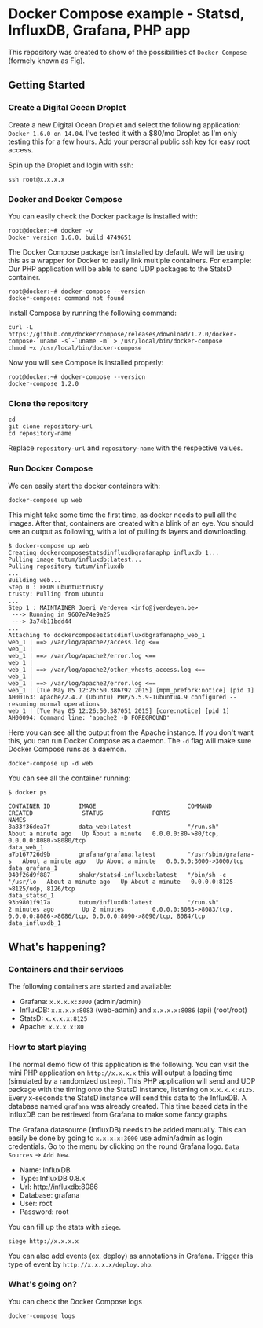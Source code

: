 # Docker Compose example - Statsd, InfluxDB, Grafana, PHP app

This repository was created to show of the possibilities of `Docker Compose` (formely known as Fig).

## Getting Started

### Create a Digital Ocean Droplet

Create a new Digital Ocean Droplet and select the following application: `Docker 1.6.0 on 14.04`.
I've tested it with a $80/mo Droplet as I'm only testing this for a few hours. Add your personal public ssh key for easy root access.

Spin up the Droplet and login with ssh:

```
ssh root@x.x.x.x
```

### Docker and Docker Compose

You can easily check the Docker package is installed with:

```
root@docker:~# docker -v
Docker version 1.6.0, build 4749651
```

The Docker Compose package isn't installed by default. We will be using this as a wrapper for Docker to easily link multiple containers.
For example: Our PHP application will be able to send UDP packages to the StatsD container.

```
root@docker:~# docker-compose --version
docker-compose: command not found
```

Install Compose by running the following command:

```
curl -L https://github.com/docker/compose/releases/download/1.2.0/docker-compose-`uname -s`-`uname -m` > /usr/local/bin/docker-compose
chmod +x /usr/local/bin/docker-compose
```

Now you will see Compose is installed properly:

```
root@docker:~# docker-compose --version
docker-compose 1.2.0
```

### Clone the repository

```
cd
git clone repository-url
cd repository-name
```

Replace `repository-url` and `repository-name` with the respective values.

### Run Docker Compose

We can easily start the docker containers with:

```
docker-compose up web
```

This might take some time the first time, as docker needs to pull all the images. After that, containers are created with a blink of an eye.
You should see an output as following, with a lot of pulling fs layers and downloading.

```
$ docker-compose up web
Creating dockercomposestatsdinfluxdbgrafanaphp_influxdb_1...
Pulling image tutum/influxdb:latest...
Pulling repository tutum/influxdb
...
Building web...
Step 0 : FROM ubuntu:trusty
trusty: Pulling from ubuntu
...
Step 1 : MAINTAINER Joeri Verdeyen <info@jverdeyen.be>
 ---> Running in 9607e74e9a25
 ---> 3a74b11bdd44
...
Attaching to dockercomposestatsdinfluxdbgrafanaphp_web_1
web_1 | ==> /var/log/apache2/access.log <==
web_1 |
web_1 | ==> /var/log/apache2/error.log <==
web_1 |
web_1 | ==> /var/log/apache2/other_vhosts_access.log <==
web_1 |
web_1 | ==> /var/log/apache2/error.log <==
web_1 | [Tue May 05 12:26:50.386792 2015] [mpm_prefork:notice] [pid 1] AH00163: Apache/2.4.7 (Ubuntu) PHP/5.5.9-1ubuntu4.9 configured -- resuming normal operations
web_1 | [Tue May 05 12:26:50.387051 2015] [core:notice] [pid 1] AH00094: Command line: 'apache2 -D FOREGROUND'
```

Here you can see all the output from the Apache instance.
If you don't want this, you can run Docker Compose as a daemon. The `-d` flag will make sure Docker Compose runs as a daemon.

```
docker-compose up -d web
```

You can see all the container running:

```
$ docker ps

CONTAINER ID        IMAGE                          COMMAND                CREATED              STATUS              PORTS                                                                              NAMES
8a83f36dea7f        data_web:latest                "/run.sh"              About a minute ago   Up About a minute   0.0.0.0:80->80/tcp, 0.0.0.0:8080->8080/tcp                                         data_web_1
a7b167726d9b        grafana/grafana:latest         "/usr/sbin/grafana-s   About a minute ago   Up About a minute   0.0.0.0:3000->3000/tcp                                                             data_grafana_1
040f26d9f887        shakr/statsd-influxdb:latest   "/bin/sh -c '/usr/lo   About a minute ago   Up About a minute   0.0.0.0:8125->8125/udp, 8126/tcp                                                   data_statsd_1
93b9801f917a        tutum/influxdb:latest          "/run.sh"              2 minutes ago        Up 2 minutes        0.0.0.0:8083->8083/tcp, 0.0.0.0:8086->8086/tcp, 0.0.0.0:8090->8090/tcp, 8084/tcp   data_influxdb_1
```

## What's happening?

### Containers and their services

The following containers are started and available:

* Grafana: `x.x.x.x:3000` (admin/admin)
* InfluxDB: `x.x.x.x:8083` (web-admin) and `x.x.x.x:8086` (api) (root/root)
* StatsD: `x.x.x.x:8125`
* Apache: `x.x.x.x:80`

### How to start playing

The normal demo flow of this application is the following.
You can visit the mini PHP application on `http://x.x.x.x` this will output a loading time (simulated by a randomized `usleep`).
This PHP application will send and UDP package with the timing onto the StatsD instance, listening on `x.x.x.x:8125`.
Every x-seconds the StatsD instance will send this data to the InfluxDB. A database named `grafana` was already created.
This time based data in the InfluxDB can be retrieved from Grafana to make some fancy graphs.

The Grafana datasource (InfluxDB) needs to be added manually. This can easily be done by going to `x.x.x.x:3000` use admin/admin as login credentials.
Go to the menu by clicking on the round Grafana logo. `Data Sources` -> `Add New`.

* Name: InfluxDB
* Type: InfluxDB 0.8.x
* Url: http://influxdb:8086
* Database: grafana
* User: root
* Password: root

You can fill up the stats with `siege`.

```
siege http://x.x.x.x
```

You can also add events (ex. deploy) as annotations in Grafana.
Trigger this type of event by `http://x.x.x.x/deploy.php`.


### What's going on?

You can check the Docker Compose logs

```
docker-compose logs
```
